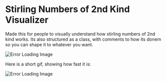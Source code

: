 # Stirling Numbers of 2nd Kind Visualizer

Made this for people to visually understand how stirling numbers of 2nd kind works. Its also structured as a class, with comments to how its donem so you can shape it to whatever you want.

![Error Loading Image](https://ymovrg.db.files.1drv.com/y4mJTziesjJucuatZU6n8um2QkEVv6xFEI4BsHd6CPA2XTIc-Kzr1bgQODX9SJkqnTbhQ7u6uHLRsYpQ9_IPT-aZ7cuixwG3hcGnTPPtcMNMnpwNFLSGSzrjy-JEJ9EpAZB8Sn7Z_qZig121wSJLkmFL6E91Qg7okap-mvpHstM-_oQD_1sD288fk5YGh9ZytUK896hknuwosVF07gn5X4-cw?width=467&height=345&cropmode=none)

Here is a short gif, showing how fast it is:

![Error Loading Image](https://amourg.db.files.1drv.com/y4m1Q_cvJK_-O7_SbwkbDKgzFOWPr8LQa6f90I0V6zeRiR7jSj5-Owwj14PsiXU1LLaAdS_nvLX2zi93URNg_fZ7q3IfnT4UNIfLJwj4lZc-1vaK93-kM0z9mzOYxFbRaJ1rRGcMXA-4MyNXocyQnxF6fo_AIdBwIgqsH4bHvNeghwiepMLExdiggLZozld7C7fGtH0mvAYqz6G24g5EkjYWA?psid=1?width=1200&height=300&cropmode=none)
